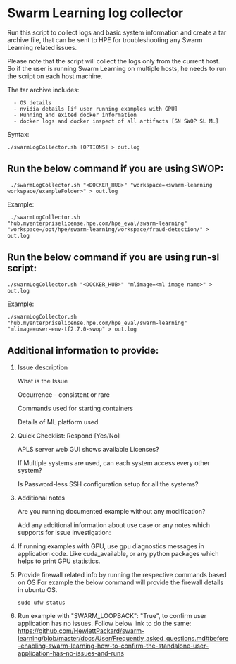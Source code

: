 # Swarm Learning log collector

Run this script to collect logs and basic system information and create a tar archive file, that can be sent to HPE for troubleshooting any Swarm Learning related issues.

Please note that the script will collect the logs only from the current host. So if the user is running Swarm Learning on multiple hosts, he needs to run the script on each host machine.

The tar archive includes:

      - OS details
      - nvidia details [if user running examples with GPU]
      - Running and exited docker information
      - docker logs and docker inspect of all artifacts [SN SWOP SL ML]

Syntax:

```
./swarmLogCollector.sh [OPTIONS] > out.log
```

##  Run the below command if you are using SWOP:

```
 ./swarmLogCollector.sh "<DOCKER_HUB>" "workspace=<swarm-learning workspace/exampleFolder>" > out.log
```
Example:

```
 ./swarmLogCollector.sh "hub.myenterpriselicense.hpe.com/hpe_eval/swarm-learning" "workspace=/opt/hpe/swarm-learning/workspace/fraud-detection/" > out.log
```
## Run the below command if you are using run-sl script:

```
./swarmLogCollector.sh "<DOCKER_HUB>" "mlimage=<ml image name>" > out.log
```
Example:

```
./swarmLogCollector.sh "hub.myenterpriselicense.hpe.com/hpe_eval/swarm-learning" "mlimage=user-env-tf2.7.0-swop" > out.log
```

## Additional information to provide:

1. Issue description

      What is the Issue
      
      Occurrence - consistent or rare
      
      Commands used for starting containers
      
      Details of ML platform used

2. Quick Checklist: Respond [Yes/No]

      APLS server web GUI shows available Licenses?
      
      If Multiple systems are used, can each system access every other system?
      
      Is Password-less SSH configuration setup for all the systems?

3. Additional notes

      Are you running documented example without any modification?
      
      Add any additional information about use case or any notes which supports for issue investigation:
      
4. If running examples with GPU, use gpu diagnostics messages in application code.
   Like cuda_available, or any python packages which helps to print GPU statistics.

5. Provide firewall related info by running the respective commands based on OS
   For example the below command will provide the firewall details in ubuntu OS.
 
   ```
   sudo ufw status 
   ```

6. Run example with "SWARM_LOOPBACK": "True", to confirm user application has no issues. Follow below link to do the same:
   https://github.com/HewlettPackard/swarm-learning/blob/master/docs/User/Frequently_asked_questions.md#before-enabling-swarm-learning-how-to-confirm-the-standalone-user-application-has-no-issues-and-runs
